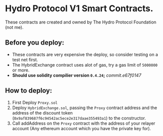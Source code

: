# Hydro Protocol V1 Smart Contracts.
These contracts are created and owned by The Hydro Protocol Foundation (not me).

## Before you deploy:
- These contracts are very expensive the deploy, so consider testing on a test net first.
- The HybridExchange contract uses alot of gas, try a gas limit of `5000000` or more.
- **Should use solidity compilier version `0.4.24`;** *commit.e67f0147*

## How to deploy:
1. First Deploy `Proxy.sol` 
2. Deploy `HybridExchange.sol`, passing the `Proxy` contract address and the address of the discount token (`0x9af839687f6c94542ac5ece2e317daae355493a1`) to the constructor.
3. Call addAddress on the `Proxy` contract with the address of your relayer account (Any ethereum account which you have the private key for).